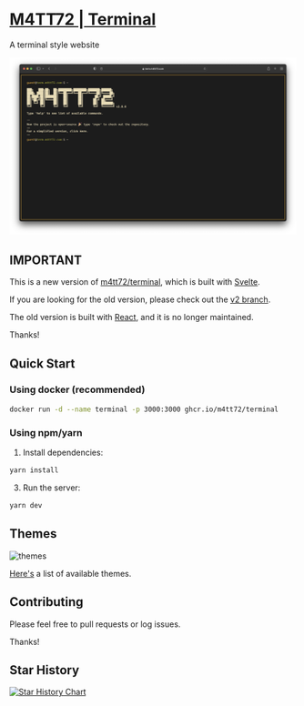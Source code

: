 # [M4TT72 | Terminal](https://term.m4tt72.com)

A terminal style website

![screenshot](/docs/screenshot.png)

## IMPORTANT

This is a new version of [m4tt72/terminal](https://github.com/m4tt72/terminal), which is built with [Svelte](https://svelte.dev/).

If you are looking for the old version, please check out the [v2 branch](https://github.com/m4tt72/terminal/tree/v2).

The old version is built with [React](https://reactjs.org/), and it is no longer maintained.

Thanks!

## Quick Start

### Using docker (recommended)

```bash
docker run -d --name terminal -p 3000:3000 ghcr.io/m4tt72/terminal
```

### Using npm/yarn

1. Install dependencies:

```bash
yarn install
```

3. Run the server:

```bash
yarn dev
```

## Themes

![themes](/docs/screenshot.gif)

[Here's](/docs/themes) a list of available themes.


## Contributing

Please feel free to pull requests or log issues.

Thanks!

## Star History

[![Star History Chart](https://api.star-history.com/svg?repos=m4tt72/terminal&type=Date)](https://star-history.com/#m4tt72/terminal&Date)